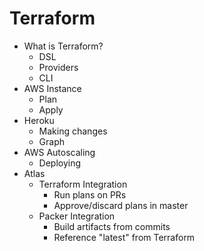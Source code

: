 # Terraform

* What is Terraform?
  * DSL
  * Providers
  * CLI
* AWS Instance
  * Plan
  * Apply
* Heroku
  * Making changes
  * Graph
* AWS Autoscaling
  * Deploying
* Atlas
  * Terraform Integration
    * Run plans on PRs
    * Approve/discard plans in master
  * Packer Integration
    * Build artifacts from commits
    * Reference "latest" from Terraform

